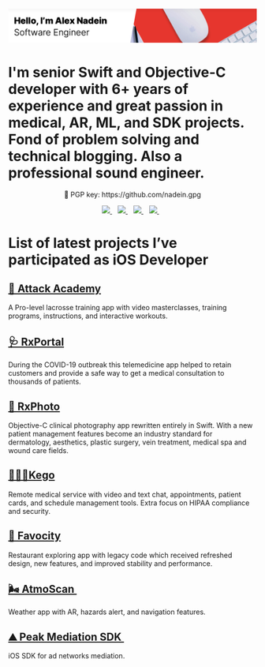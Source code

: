 [![Social banner for nadein](https://raw.githubusercontent.com/nadein/nadein/main/assets/header-banner.png)](https://nadein.github.io)

# I'm senior Swift and Objective-C developer with 6+ years of experience and great passion in medical, AR, ML, and SDK projects. Fond of problem solving and technical blogging. Also a professional sound engineer.

<p align='center'> 🔐 PGP key: https://github.com/nadein.gpg </p>

<p align='center'>
  
  <a href="https://www.linkedin.com/in/alex-nadein-2867b760/">
    <img src="https://img.shields.io/badge/linkedin-%230077B5.svg?&style=for-the-badge&logo=linkedin&logoColor=white" />
  </a>&nbsp;&nbsp;
  <a href="https://stackoverflow.com/users/4541173/nadein">
    <img src="https://img.shields.io/badge/Stack_Overflow-FE7A16?style=for-the-badge&logo=stack-overflow&logoColor=white" />
  </a>&nbsp;&nbsp;
  <a href="https://medium.com/@alexandernadein">
    <img src="https://img.shields.io/badge/Medium-12100E?style=for-the-badge&logo=medium&logoColor=white" />
  </a>&nbsp;&nbsp;
  <a href="https://twitter.com/swifty_alex">
    <img src="https://img.shields.io/badge/Twitter-1DA1F2?style=for-the-badge&logo=twitter&logoColor=white" />
  </a>&nbsp;&nbsp;
  
</p>

# List of latest projects I’ve participated as iOS Developer

## [🥍 Attack Academy](https://theattackacademy.com/training-app/)
A Pro-level lacrosse training app with video masterclasses, training programs, instructions, and interactive workouts.

## [🩺 RxPortal](https://rxphoto.com/telehealth/)
During the COVID-19 outbreak this telemedicine app helped to retain customers and provide a safe way to get a medical consultation to thousands of patients.

## [📸 RxPhoto](https://rxphoto.com)
Objective-C clinical photography app rewritten entirely in Swift. With a new patient management features become an industry standard for dermatology, aesthetics, plastic surgery, vein treatment, medical spa and wound care fields.

## [👩🏻‍⚕️Kego](https://riseapps.co/cases/kego/)
Remote medical service with video and text chat, appointments, patient cards, and schedule management tools. Extra focus on HIPAA compliance and security.

## [🧁 Favocity](https://riseapps.co/cases/favocity/)
Restaurant exploring app with legacy code which received refreshed design, new features, and improved stability and performance.

## [🌬️ AtmoScan ](https://riseapps.co/cases/atmoscan/)
Weather app with AR, hazards alert, and navigation features.

## [⛰️ Peak Mediation SDK ](https://github.com/peakmediation/Peak-Mediation-iOS-SDK)
iOS SDK for ad networks mediation.
